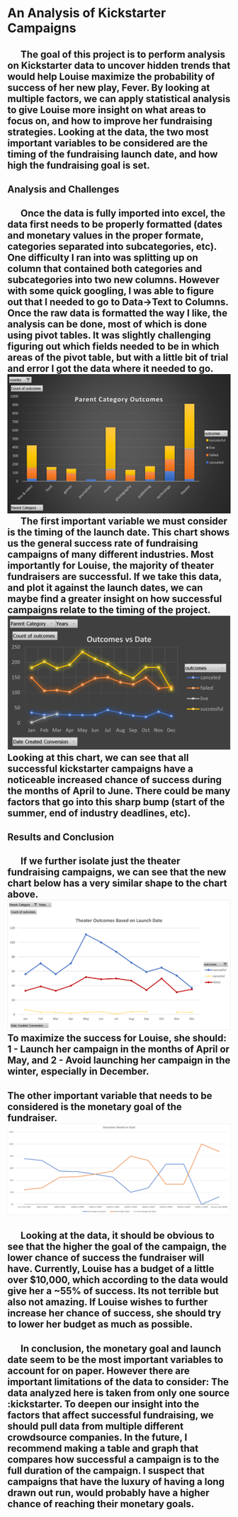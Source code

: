 # An Analysis of Kickstarter Campaigns
&nbsp;&nbsp;&nbsp;&nbsp;&nbsp;&nbsp;The goal of this project is to perform analysis on Kickstarter data to uncover hidden trends that would help Louise maximize the probability of success of her new play, Fever.
By looking at multiple factors, we can apply statistical analysis to give Louise more insight on what areas to focus on, and how to improve her fundraising strategies. Looking at the data, the two most important variables to be considered are the timing of the fundraising launch date, and how high the fundraising goal is set.
---
## Analysis and Challenges
&nbsp;&nbsp;&nbsp;&nbsp;&nbsp;&nbsp;Once the data is fully imported into excel, the data first needs to be properly formatted (dates and monetary values in the proper formate, categories separated into subcategories, etc). One difficulty I ran into was splitting up on column that contained both categories and subcategories into two new columns. However with some quick googling, I was able to figure out that I needed to go to Data->Text to Columns. Once the raw data is formatted the way I like, the analysis can be done, most of which is done using pivot tables. It was slightly challenging figuring out which fields needed to be in which areas of the pivot table, but with a little bit of trial and error I got the data where it needed to go.
![barchart1](barchart1.png)
&nbsp;&nbsp;&nbsp;&nbsp;&nbsp;&nbsp;The first important variable we must consider is the timing of the launch date. This chart shows us the general success rate of fundraising campaigns of many different industries. Most importantly for Louise, the majority of theater fundraisers are successful. If we take this data, and plot it against the launch dates, we can maybe find a greater insight on how successful campaigns relate to the timing of the project.
![linechart1](linechart1.png)
  Looking at this chart, we can see that all successful kickstarter campaigns have a noticeable increased chance of success during the months of April to June. There could be many factors that go into this sharp bump (start of the summer, end of industry deadlines, etc).
---
## Results and Conclusion
&nbsp;&nbsp;&nbsp;&nbsp;&nbsp;&nbsp;If we further isolate just the theater fundraising campaigns, we can see that the new chart below has a very similar shape to the chart above.
  ![Theater_Outcomes_vs_Launch](Theater_Outcomes_vs_Launch.png)
  To maximize the success for Louise, she should: 1 - Launch her campaign in the months of April or May, and 2 - Avoid launching her campaign in the winter, especially in December.
  ---
The other important variable that needs to be considered is the monetary goal of the fundraiser.
![Outcomes_vs_Goals](Outcomes_vs_Goals.png)
---
&nbsp;&nbsp;&nbsp;&nbsp;&nbsp;&nbsp;Looking at the data, it should be obvious to see that the higher the goal of the campaign, the lower chance of success the fundraiser will have. Currently, Louise has a budget of a little over $10,000, which according to the data would give her a ~55% of success. Its not terrible but also not amazing. If Louise wishes to further increase her chance of success, she should try to lower her budget as much as possible. 
---
&nbsp;&nbsp;&nbsp;&nbsp;&nbsp;&nbsp;In conclusion, the monetary goal and launch date seem to be the most important variables to account for on paper. However there are important limitations of the data to consider: The data analyzed here is taken from only one source :kickstarter. To deepen our insight into the factors that affect successful fundraising, we should pull data from multiple different crowdsource companies. In the future, I recommend making a table and graph that compares how successful a campaign is to the full duration of the campaign. I suspect that campaigns that have the luxury of having a long drawn out run, would probably have a higher chance of reaching their monetary goals.
---
